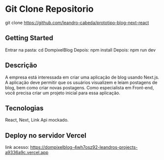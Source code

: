 # Git Clone Repositorio
git clone https://github.com/leandro-cabeda/prototipo-blog-next-react

## Getting Started

Entrar na pasta: cd DompixelBlog
Depois: npm install
Depois: npm run dev

## Descrição

A empresa está interessada em criar uma aplicação de blog usando Next.js. A aplicação deve permitir que os usuários visualizem e leiam postagens de blog, bem como criar novas postagens. Como especialista em Front-end, você precisa criar um projeto inicial para essa aplicação.

## Tecnologias
React, Next, Link Api mockado.

## Deploy no servidor Vercel

link acesso: https://dompixelblog-4wh7osz92-leandros-projects-a9336a9c.vercel.app


